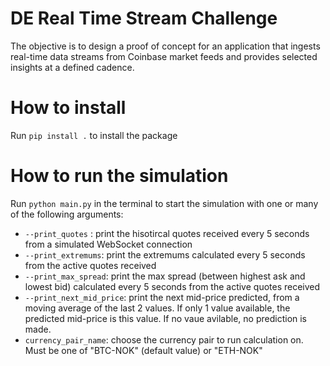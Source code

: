 # DE Real Time Stream Challenge
The objective is to design a proof of concept for an application that ingests real-time data streams from Coinbase market feeds and provides selected insights at a defined cadence.

# How to install
Run `pip install .` to install the package

# How to run the simulation
Run `python main.py` in the terminal to start the simulation with one or many of the following arguments:
- `--print_quotes` : print the hisotircal quotes received every 5 seconds from a simulated WebSocket connection
- `--print_extremums`: print the extremums calculated every 5 seconds from the active quotes received
- `--print_max_spread`: print the max spread (between highest ask and lowest bid) calculated every 5 seconds from the active quotes received
- `--print_next_mid_price`: print the next mid-price predicted, from a moving average of the last 2 values. If only 1 value available, the predicted mid-price is this value. If no vaue avilable, no prediction is made.
- `currency_pair_name`: choose the currency pair to run calculation on. Must be one of "BTC-NOK" (default value) or "ETH-NOK"
